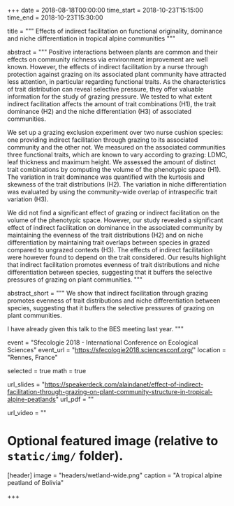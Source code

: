 +++
date = 2018-08-18T00:00:00
time_start = 2018-10-23T15:15:00
time_end = 2018-10-23T15:30:00

title = """
Effects of indirect facilitation on functional originality, dominance
and niche differentiation in tropical alpine communities
"""

abstract = """
Positive interactions between plants are common and their effects on community
richness via environment improvement are well known. However, the effects of
indirect facilitation by a nurse through protection against grazing on its
associated plant community have attracted less attention, in particular
regarding functional traits. As the characteristics of trait distribution can
reveal selective pressure, they offer valuable information for the study of
grazing pressure. We tested to what extent indirect facilitation affects the
amount of trait combinations (H1), the trait dominance (H2) and the niche
differentiation (H3) of associated communities.

We set up a grazing exclusion experiment over two nurse cushion species: one
providing indirect facilitation through grazing to its associated community and
the other not. We measured on the associated communities three functional
traits, which are known to vary according to grazing: LDMC, leaf thickness and
maximum height. We assessed the amount of distinct trait combinations by
computing the volume of the phenotypic space (H1). The variation in trait
dominance was quantified with the kurtosis and skewness of the trait
distributions (H2). The variation in niche differentiation was evaluated by
using the community-wide overlap of intraspecific trait variation (H3).  

We did not find a significant effect of grazing or indirect facilitation on the
volume of the phenotypic space. However, our study revealed a significant effect
of indirect facilitation on dominance in the associated community by maintaining
the evenness of the trait distributions (H2) and on niche differentiation by
maintaining trait overlaps between species in grazed compared to ungrazed
contexts (H3). The effects of indirect facilitation were however found to depend
on the trait considered.  Our results highlight that indirect facilitation
promotes evenness of trait distributions and niche differentiation between
species, suggesting that it buffers the selective pressures of grazing on plant
communities.
"""

abstract_short = """
We show that indirect facilitation through grazing promotes evenness of trait
distributions and niche differentiation between species, suggesting that it
buffers the selective pressures of grazing on plant communities. 

I have already given this talk to the BES meeting last year. 
"""

event = "Sfecologie 2018 - International Conference on Ecological Sciences"
event_url = "https://sfecologie2018.sciencesconf.org/"
location = "Rennes, France"

selected = true 
math = true

url_slides = "https://speakerdeck.com/alaindanet/effect-of-indirect-facilitation-through-grazing-on-plant-community-structure-in-tropical-alpine-peatlands"
url_pdf = ""

url_video = ""



# Optional featured image (relative to `static/img/` folder).
[header]
image = "headers/wetland-wide.png"
caption = "A tropical alpine peatland of Bolivia"

+++
